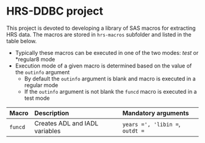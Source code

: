 # HRS-DDBC project

 This project is devoted to developing a library of SAS macros for extracting HRS data. The macros are stored in `hrs-macros` subfolder
and  listed in the table below.

 
* Typically these macros can be executed in one of the two modes: *test* or *regular8 mode
* Execution mode of a given macro is determined based on the value of the `outinfo` argument
    - By default the `outinfo` argument is blank and macro is executed in a regular mode
    - If the `outinfo` argument is not blank  the `funcd` macro is executed in a test mode

 
| Macro           | Description                     | Mandatory arguments             |
| :---            | :-----                          | :-----                          |
| `funcd`         | Creates ADL and IADL variables  | `years =', 'libin =`, `outdt =` | 
